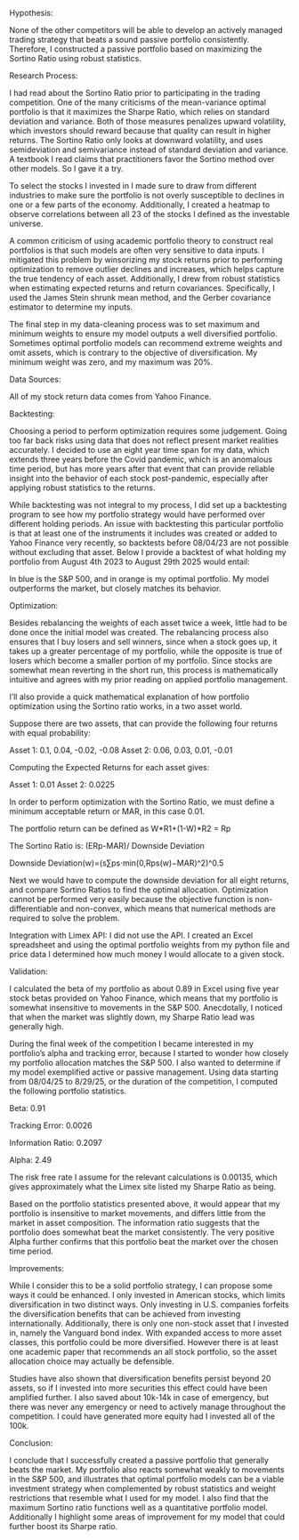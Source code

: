 Hypothesis: 

None of the other competitors will be able to develop an actively managed trading strategy that beats a sound passive portfolio consistently. Therefore, I constructed a passive portfolio based on maximizing the Sortino Ratio using robust statistics. 

Research Process: 

I had read about the Sortino Ratio prior to participating in the trading competition. One of the many criticisms of the mean-variance optimal portfolio is that it maximizes the Sharpe Ratio, which relies on standard deviation and variance. Both of those measures penalizes upward volatility, which investors should reward because that quality can result in higher returns. The Sortino Ratio only looks at downward volatility, and uses semideviation and semivariance instead of standard deviation and variance. A textbook I read claims that practitioners favor the Sortino method over other models. So I gave it a try. 

To select the stocks I invested in I made sure to draw from different industries to make sure the portfolio is not overly susceptible to declines in one or a few parts of the economy. Additionally, I created a heatmap to observe correlations between all 23 of the stocks I defined as the investable universe. 

A common criticism of using academic portfolio theory to construct real portfolios is that such models are often very sensitive to data inputs. I mitigated this problem by winsorizing my stock returns prior to performing optimization to remove outlier declines and increases, which helps capture the true tendency of each asset. Additionally, I drew from robust statistics when estimating expected returns and return covariances. Specifically, I used the James Stein shrunk mean method, and the Gerber covariance estimator to determine my inputs. 

The final step in my data-cleaning process was to set maximum and minimum weights to ensure my model outputs a well diversified portfolio. Sometimes optimal portfolio models can recommend extreme weights and omit assets, which is contrary to the objective of diversification. My minimum weight was zero, and my maximum was 20%.

Data Sources: 

All of my stock return data comes from Yahoo Finance. 

Backtesting: 

Choosing a period to perform optimization requires some judgement. Going too far back risks using data that does not reflect present market realities accurately. I decided to use an eight year time span for my data, which extends three years before the Covid pandemic, which is an anomalous time period, but has more years after that event that can provide reliable insight into the behavior of each stock post-pandemic, especially after applying robust statistics to the returns. 

While backtesting was not integral to my process, I did set up a backtesting program to see how my portfolio strategy would have performed over different holding periods. An issue with backtesting this particular portfolio is that at least one of the instruments it includes was created or added to Yahoo Finance very recently, so backtests before 08/04/23 are not possible without excluding that asset. Below I provide a backtest of what holding my portfolio from August 4th 2023 to August 29th 2025 would entail: 


In blue is the S&P 500, and in orange is my optimal portfolio. My model outperforms the market, but closely matches its behavior. 

Optimization: 

Besides rebalancing the weights of each asset twice a week, little had to be done once the initial model was created. The rebalancing process also ensures that I buy losers and sell winners, since when a stock goes up, it takes up a greater percentage of my portfolio, while the opposite is true of losers which become a smaller portion of my portfolio. Since stocks are somewhat mean reverting in the short run, this process is mathematically intuitive and agrees with my prior reading on applied portfolio management. 

I’ll also provide a quick mathematical explanation of how portfolio optimization using the Sortino ratio works, in a two asset world. 

Suppose there are two assets, that can provide the following four returns with equal probability:

Asset 1: 0.1, 0.04, -0.02, -0.08                                 Asset 2: 0.06, 0.03, 0.01, -0.01

Computing the Expected Returns for each asset gives: 

Asset 1: 0.01         Asset 2: 0.0225

In order to perform optimization with the Sortino Ratio, we must define a minimum acceptable return or MAR, in this case 0.01. 

The portfolio return can be defined as W*R1+(1-W)*R2 = Rp

The Sortino Ratio is: (ERp-MAR)/ Downside Deviation

Downside Deviation(w)=(s∑​ps​⋅min(0,Rps​(w)−MAR)^2)^0.5

Next we would have to compute the downside deviation for all eight returns, and compare Sortino Ratios to find the optimal allocation. Optimization cannot be performed very easily because the objective function is non-differentiable and non-convex, which means that numerical methods are required to solve the problem. 

Integration with Limex API: I did not use the API. I created an Excel spreadsheet and using the optimal portfolio weights from my python file and price data I determined how much money I would allocate to a given stock. 

Validation: 

I calculated the beta of my portfolio as about 0.89 in Excel using five year stock betas provided on Yahoo Finance, which means that my portfolio is somewhat insensitive to movements in the S&P 500. Anecdotally, I noticed that when the market was slightly down, my Sharpe Ratio lead was generally high. 

During the final week of the competition I became interested in my portfolio’s alpha and tracking error, because I started to wonder how closely my portfolio allocation matches the S&P 500. I also wanted to determine if my model exemplified active or passive management. Using data starting from 08/04/25 to 8/29/25, or the duration of the competition, I computed the following portfolio statistics. 

Beta: 0.91

Tracking Error: 0.0026

Information Ratio: 0.2097

Alpha:  2.49

The risk free rate I assume for the relevant calculations is 0.00135, which gives approximately what the Limex site listed my Sharpe Ratio as being. 

Based on the portfolio statistics presented above, it would appear that my portfolio is insensitive to market movements, and differs little from the market in asset composition. The information ratio suggests that the portfolio does somewhat beat the market consistently. The very positive Alpha further confirms that this portfolio beat the market over the chosen time period. 

Improvements: 

While I consider this to be a solid portfolio strategy, I can propose some ways it could be enhanced. I only invested in American stocks, which limits diversification in two distinct ways. Only investing in U.S. companies forfeits the diversification benefits that can be achieved from investing internationally. Additionally, there is only one non-stock asset that I invested in, namely the Vanguard bond index. With expanded access to more asset classes, this portfolio could be more diversified. However there is at least one academic paper that recommends an all stock portfolio, so the asset allocation choice may actually be defensible. 

Studies have also shown that diversification benefits persist beyond 20 assets, so if I invested into more securities this effect could have been amplified further. I also saved about 10k-14k in case of emergency, but there was never any emergency or need to actively manage throughout the competition. I could have generated more equity had I invested all of the 100k. 

Conclusion:

I conclude that I successfully created a passive portfolio that generally beats the market. My portfolio also reacts somewhat weakly to movements in the S&P 500, and illustrates that optimal portfolio models can be a viable investment strategy when complemented by robust statistics and weight restrictions that resemble what I used for my model. I also find that the maximum Sortino ratio functions well as a quantitative portfolio model. Additionally I highlight some areas of improvement for my model that could further boost its Sharpe ratio. 






